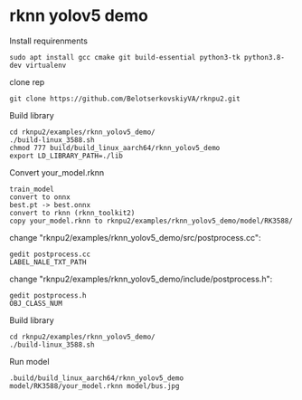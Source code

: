 # rknn yolov5 demo
Install requirenments
```
sudo apt install gcc cmake git build-essential python3-tk python3.8-dev virtualenv

```
clone rep
```
git clone https://github.com/BelotserkovskiyVA/rknpu2.git
```

Build library
```
cd rknpu2/examples/rknn_yolov5_demo/
./build-linux_3588.sh
chmod 777 build/build_linux_aarch64/rknn_yolov5_demo
export LD_LIBRARY_PATH=./lib
```
Convert your_model.rknn
```
train_model
convert to onnx
best.pt -> best.onnx
convert to rknn (rknn_toolkit2)
copy your_model.rknn to rknpu2/examples/rknn_yolov5_demo/model/RK3588/
```

change "rknpu2/examples/rknn_yolov5_demo/src/postprocess.cc":
```
gedit postprocess.cc
LABEL_NALE_TXT_PATH
```
change "rknpu2/examples/rknn_yolov5_demo/include/postprocess.h":
```
gedit postprocess.h
OBJ_CLASS_NUM
```
Build library
```
cd rknpu2/examples/rknn_yolov5_demo/
./build-linux_3588.sh
```
Run model
```
.build/build_linux_aarch64/rknn_yolov5_demo model/RK3588/your_model.rknn model/bus.jpg
```
